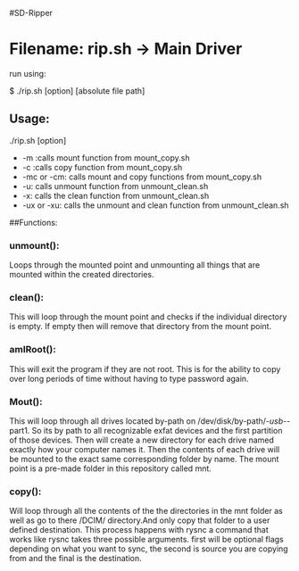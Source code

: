 

#SD-Ripper

# Filename: rip.sh -> Main Driver
run using:

$  ./rip.sh [option] [absolute file path]

## Usage:

 ./rip.sh [option]
 * -m :calls mount function from mount_copy.sh
 * -c :calls copy function from mount_copy.sh
 * -mc or -cm: calls mount  and copy functions from mount_copy.sh
 * -u: calls unmount function from unmount_clean.sh
 * -x: calls the clean function from unmount_clean.sh
 * -ux or -xu: calls the unmount and clean function from unmount_clean.sh


##Functions:

### unmount():
 Loops through the mounted point and unmounting all things that are mounted
 within the created directories.

### clean():
 This will loop through the mount point and checks
 if the individual directory is empty. If empty then will remove that directory from
 the mount point.  

### amIRoot():
This will exit the program if they are not root. This is for the ability to
copy over long periods of time without having to type password again.

### Mout():
This will loop through all drives located by-path on /dev/disk/by-path/*-usb-*-part1.
So its by path to all recognizable exfat devices and the first partition of those
devices. Then will create a new directory for each drive named exactly how your
computer names it. Then the contents of each drive will be mounted to the exact same
corresponding folder by name. The mount point is a pre-made folder in this repository
called mnt.

### copy():
Will loop through all the contents of the the directories in the mnt folder as
well as go to there /DCIM/ directory.And only copy that folder to a user defined
destination.  This process happens with rysnc a command that works like rysnc
takes three possible arguments. first will be optional flags depending on what
you  want to sync, the second is source you are copying from and the final is
the destination.

